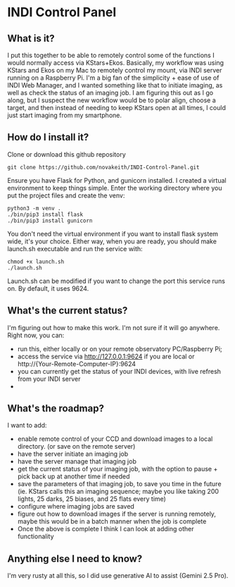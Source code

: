# INDI Control Panel

## What is it?
I put this together to be able to remotely control some of the functions I would normally access via KStars+Ekos. Basically, my workflow was using KStars and Ekos on my Mac to remotely control my mount, via INDI server running on a Raspberry Pi. I'm a big fan of the simplicity + ease of use of INDI Web Manager, and I wanted something like that to initiate imaging, as well as check the status of an imaging job. I am figuring this out as I go along, but I suspect the new workflow would be to polar align, choose a target, and then instead of needing to keep KStars open at all times, I could just start imaging from my smartphone.

## How do I install it?
Clone or download this github repository
```	
git clone https://github.com/novakeith/INDI-Control-Panel.git
```

Ensure you have Flask for Python, and gunicorn installed. I created a virtual environment to keep things simple. Enter the working directory where you put the project files and create the venv:
```	
python3 -m venv . 
./bin/pip3 install flask
./bin/pip3 install gunicorn
```

You don't need the virtual environment if you want to install flask system wide, it's your choice. Either way, when you are ready, you should make launch.sh executable and run the service with:
```	
chmod +x launch.sh
./launch.sh
```
Launch.sh can be modified if you want to change the port this service runs on. By default, it uses 9624. 

## What's the current status?
I'm figuring out how to make this work. I'm not sure if it will go anywhere. Right now, you can:
- run this, either locally or on your remote observatory PC/Raspberry Pi;
- access the service via http://127.0.0.1:9624 if you are local or http://{Your-Remote-Computer-IP}:9624
- you can currently get the status of your INDI devices, with live refresh from your INDI server
- 

## What's the roadmap?
I want to add:
- enable remote control of your CCD and download images to a local directory. (or save on the remote server)
- have the server initiate an imaging job 
- have the server manage that imaging job 
- get the current status of your imaging job, with the option to pause + pick back up at another time if needed
- save the parameters of that imaging job, to save you time in the future (ie. KStars calls this an imaging sequence; maybe you like taking 200 lights, 25 darks, 25 biases, and 25 flats every time)
- configure where imaging jobs are saved
- figure out how to download images if the server is running remotely, maybe this would be in a batch manner when the job is complete
- Once the above is complete I think I can look at adding other functionality

## Anything else I need to know?
I'm very rusty at all this, so I did use generative AI to assist (Gemini 2.5 Pro).
